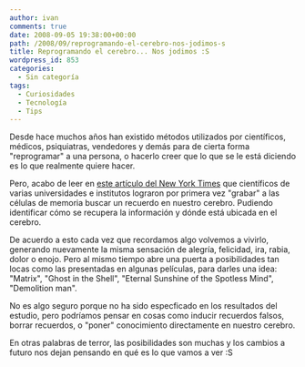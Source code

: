 ```yaml
---
author: ivan
comments: true
date: 2008-09-05 19:38:00+00:00
path: /2008/09/reprogramando-el-cerebro-nos-jodimos-s
title: Reprogramando el cerebro... Nos jodimos :S
wordpress_id: 853
categories:
  - Sin categoría
tags:
  - Curiosidades
  - Tecnología
  - Tips
---
```


Desde hace muchos años han existido métodos utilizados por científicos, médicos, psiquiatras, vendedores y demás para de cierta forma "reprogramar" a una persona, o hacerlo creer que lo que se le está diciendo es lo que realmente quiere hacer.

Pero, acabo de leer en [este artículo del New York Times](https://www.nytimes.com/2008/09/05/science/05brain.html?_r=3&partner=rssnyt&emc=rss&oref=slogin&oref=slogin&oref=slogin) que científicos de varias universidades e institutos lograron por primera vez "grabar" a las células de memoria buscar un recuerdo en nuestro cerebro. Pudiendo identificar cómo se recupera la información y dónde está ubicada en el cerebro.

De acuerdo a esto cada vez que recordamos algo volvemos a vivirlo, generando nuevamente la misma sensación de alegría, felicidad, ira, rabia, dolor o enojo. Pero al mismo tiempo abre una puerta a posibilidades tan locas como las presentadas en algunas películas, para darles una idea: "Matrix", "Ghost in the Shell", "Eternal Sunshine of the Spotless Mind", "Demolition man".

No es algo seguro porque no ha sido especficado en los resultados del estudio, pero podríamos pensar en cosas como inducir recuerdos falsos, borrar recuerdos, o "poner" conocimiento directamente en nuestro cerebro.

En otras palabras de terror, las posibilidades son muchas y los cambios a futuro nos dejan pensando en qué es lo que vamos a ver :S
